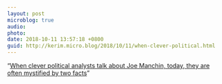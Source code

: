 ```yaml
---
layout: post
microblog: true
audio: 
photo: 
date: 2018-10-11 13:57:18 +0800
guid: http://kerim.micro.blog/2018/10/11/when-clever-political.html
---
```

“[When clever political analysts talk about Joe Manchin, today, they are often mystified by two facts](https://popula.com/2018/10/09/the-red-state-of-joe-manchin/)”
